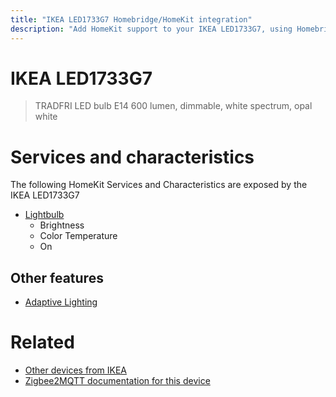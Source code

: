 ```yaml
---
title: "IKEA LED1733G7 Homebridge/HomeKit integration"
description: "Add HomeKit support to your IKEA LED1733G7, using Homebridge, Zigbee2MQTT and homebridge-z2m."
---
```

<!---
This file has been GENERATED using src/docgen/docgen.ts
DO NOT EDIT THIS FILE MANUALLY!
-->
# IKEA LED1733G7
> TRADFRI LED bulb E14 600 lumen, dimmable, white spectrum, opal white


# Services and characteristics
The following HomeKit Services and Characteristics are exposed by
the IKEA LED1733G7

* [Lightbulb](../../light.md)
  * Brightness
  * Color Temperature
  * On

## Other features
* [Adaptive Lighting](../../light.md)

# Related
* [Other devices from IKEA](../index.md#ikea)
* [Zigbee2MQTT documentation for this device](https://www.zigbee2mqtt.io/devices/LED1733G7.html)